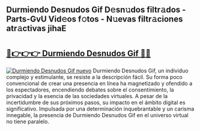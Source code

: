 ## Durmiendo Desnudos Gif D𝚎sn𝚞dos filtr𝚊dos - Parts-GvU Vid𝚎os f𝚘tos - N𝚞evas filtr𝚊ciones atr𝚊ctivas jihaE

# <h2><a href="http://mbbi5e.tromn.icu/?c=Durmiendo+Desnudos+Gif">🔗👉👉👉 Durmiendo Desnudos Gif 🔗🔗</a></h2>

[![Durmiendo Desnudos Gif nuevo](https://i.imgur.com/pEAQMta.gif)](http://mbbi5e.tromn.icu/?c=Durmiendo+Desnudos+Gif)
Durmiendo Desnudos Gif, un individuo complejo y estimulante, se resiste a la descripción fácil. Su forma poco convencional de crear una presencia en línea ha magnetizado y ofendido a los espectadores, encendiendo debates sobre el consentimiento, la privacidad y la esencia de las sociedades virtuales. A pesar de la incertidumbre de sus próximos pasos, su impacto en el ámbito digital es significativo. Impulsada por una determinación inquebrantable y un carisma innegable, la presencia de Durmiendo Desnudos Gif en el universo virtual no tiene paralelo.

